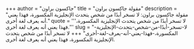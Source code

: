 +++
author = "جاكسون براون"
title = "مقولة جاكسون براون"
description = "مقولة جاكسون براون: لا تسخر أبدًا من شخص يتحدث الإنجليزية المكسورة، فهذا يعني أنه يعرف لغة أخرى."
quote = '''لا تسخر أبدًا من شخص يتحدث الإنجليزية المكسورة، فهذا يعني أنه يعرف لغة أخرى.'''
slug = "لا-تسخر-أبدًا-من-شخص-يتحدث-الإنجليزية-المكسورة،-فهذا-يعني-أنه-يعرف-لغة-أخرى"
+++
لا تسخر أبدًا من شخص يتحدث الإنجليزية المكسورة، فهذا يعني أنه يعرف لغة أخرى.
